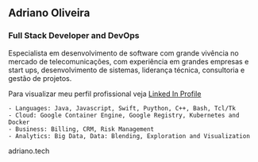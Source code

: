 ## Adriano Oliveira

### Full Stack Developer and DevOps

Especialista em desenvolvimento de software com grande vivência no mercado de telecomunicações, com experiência em grandes empresas e start ups, desenvolvimento de sistemas, liderança técnica, consultoria e gestão de projetos.

Para visualizar meu perfil profissional veja [Linked In Profile](https://br.linkedin.com/in/adriano-oliveira/pt)

```
- Languages: Java, Javascript, Swift, Puython, C++, Bash, Tcl/Tk
- Cloud: Google Container Engine, Google Registry, Kubernetes and Docker
- Business: Billing, CRM, Risk Management
- Analytics: Big Data, Data: Blending, Exploration and Visualization

```
adriano.tech
